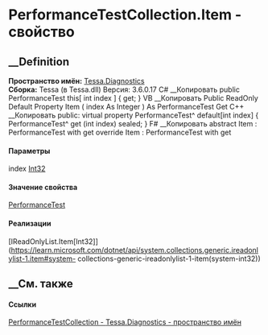 # PerformanceTestCollection.Item - свойство
##  __Definition
 **Пространство имён:** [Tessa.Diagnostics](N_Tessa_Diagnostics.htm)  
 **Сборка:** Tessa (в Tessa.dll) Версия: 3.6.0.17
C# __Копировать
     public PerformanceTest this[
    	int index
    ] { get; }
VB __Копировать
     Public ReadOnly Default Property Item ( 
    	index As Integer
    ) As PerformanceTest
    	Get
C++ __Копировать
     public:
    virtual property PerformanceTest^ default[int index] {
    	PerformanceTest^ get (int index) sealed;
    }
F# __Копировать
     abstract Item : PerformanceTest with get
    override Item : PerformanceTest with get
#### Параметры
index [Int32](https://learn.microsoft.com/dotnet/api/system.int32)
#### Значение свойства
[PerformanceTest](T_Tessa_Diagnostics_PerformanceTest.htm)
#### Реализации
[IReadOnlyList<T>.Item[Int32]](https://learn.microsoft.com/dotnet/api/system.collections.generic.ireadonlylist-1.item#system-
collections-generic-ireadonlylist-1-item\(system-int32\))  
##  __См. также
#### Ссылки
[PerformanceTestCollection -
](T_Tessa_Diagnostics_PerformanceTestCollection.htm)
[Tessa.Diagnostics - пространство имён](N_Tessa_Diagnostics.htm)
